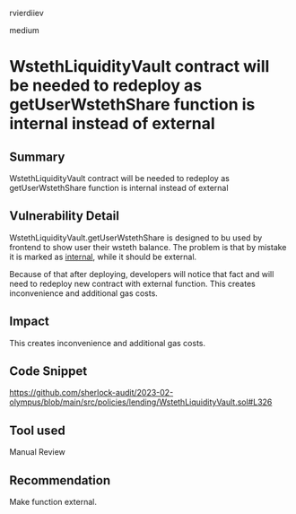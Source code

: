 rvierdiiev

medium

# WstethLiquidityVault contract will be needed to redeploy as getUserWstethShare function is internal instead of external

## Summary
WstethLiquidityVault contract will be needed to redeploy as getUserWstethShare function is internal instead of external
## Vulnerability Detail
WstethLiquidityVault.getUserWstethShare is designed to bu used by frontend to show user their wsteth balance.
The problem is that by mistake it is marked as [internal](https://github.com/sherlock-audit/2023-02-olympus/blob/main/src/policies/lending/WstethLiquidityVault.sol#L326), while it should be external.

Because of that after deploying, developers will notice that fact and will need to redeploy new contract with external function.
This creates inconvenience and additional gas costs.
## Impact
This creates inconvenience and additional gas costs.
## Code Snippet
https://github.com/sherlock-audit/2023-02-olympus/blob/main/src/policies/lending/WstethLiquidityVault.sol#L326
## Tool used

Manual Review

## Recommendation
Make function external.